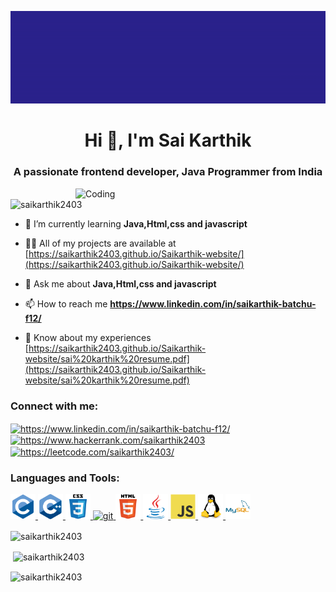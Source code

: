 <p align="center">
  <img src="https://github.com/saikarthik2403/saikarthik2403/blob/main/cideo.gif" alt="Sublime's custom image"/>
</p>
<h1 align="center">Hi 👋, I'm Sai Karthik</h1>
<h3 align="center">A passionate frontend developer, Java Programmer from India</h3>
<img align="right" alt="Coding" width="400" src="https://steamuserimages-a.akamaihd.net/ugc/1631947648964785474/81CBA15178466DD47195A239232202E78987B714/?imw=637&imh=358&ima=fit&impolicy=Letterbox&imcolor=%23000000&letterbox=true">

<p align="left"> <img src="https://komarev.com/ghpvc/?username=saikarthik2403&label=Profile%20views&color=0e75b6&style=flat" alt="saikarthik2403" /> </p>

- 🌱 I’m currently learning **Java,Html,css and javascript**

- 👨‍💻 All of my projects are available at [https://saikarthik2403.github.io/Saikarthik-website/](https://saikarthik2403.github.io/Saikarthik-website/)

- 💬 Ask me about **Java,Html,css and javascript**

- 📫 How to reach me **https://www.linkedin.com/in/saikarthik-batchu-f12/**

- 📄 Know about my experiences [https://saikarthik2403.github.io/Saikarthik-website/sai%20karthik%20resume.pdf](https://saikarthik2403.github.io/Saikarthik-website/sai%20karthik%20resume.pdf)

<h3 align="left">Connect with me:</h3>
<p align="left">
<a href="https://linkedin.com/in/https://www.linkedin.com/in/saikarthik-batchu-f12/" target="blank"><img align="center" src="https://raw.githubusercontent.com/rahuldkjain/github-profile-readme-generator/master/src/images/icons/Social/linked-in-alt.svg" alt="https://www.linkedin.com/in/saikarthik-batchu-f12/" height="30" width="40" /></a>
<a href="https://www.hackerrank.com/https://www.hackerrank.com/saikarthik2403" target="blank"><img align="center" src="https://raw.githubusercontent.com/rahuldkjain/github-profile-readme-generator/master/src/images/icons/Social/hackerrank.svg" alt="https://www.hackerrank.com/saikarthik2403" height="30" width="40" /></a>
<a href="https://www.leetcode.com/https://leetcode.com/saikarthik2403/" target="blank"><img align="center" src="https://raw.githubusercontent.com/rahuldkjain/github-profile-readme-generator/master/src/images/icons/Social/leet-code.svg" alt="https://leetcode.com/saikarthik2403/" height="30" width="40" /></a>
</p>

<h3 align="left">Languages and Tools:</h3>
<p align="left"> <a href="https://www.cprogramming.com/" target="_blank" rel="noreferrer"> <img src="https://raw.githubusercontent.com/devicons/devicon/master/icons/c/c-original.svg" alt="c" width="40" height="40"/> </a> <a href="https://www.w3schools.com/cpp/" target="_blank" rel="noreferrer"> <img src="https://raw.githubusercontent.com/devicons/devicon/master/icons/cplusplus/cplusplus-original.svg" alt="cplusplus" width="40" height="40"/> </a> <a href="https://www.w3schools.com/css/" target="_blank" rel="noreferrer"> <img src="https://raw.githubusercontent.com/devicons/devicon/master/icons/css3/css3-original-wordmark.svg" alt="css3" width="40" height="40"/> </a> <a href="https://git-scm.com/" target="_blank" rel="noreferrer"> <img src="https://www.vectorlogo.zone/logos/git-scm/git-scm-icon.svg" alt="git" width="40" height="40"/> </a> <a href="https://www.w3.org/html/" target="_blank" rel="noreferrer"> <img src="https://raw.githubusercontent.com/devicons/devicon/master/icons/html5/html5-original-wordmark.svg" alt="html5" width="40" height="40"/> </a> <a href="https://www.java.com" target="_blank" rel="noreferrer"> <img src="https://raw.githubusercontent.com/devicons/devicon/master/icons/java/java-original.svg" alt="java" width="40" height="40"/> </a> <a href="https://developer.mozilla.org/en-US/docs/Web/JavaScript" target="_blank" rel="noreferrer"> <img src="https://raw.githubusercontent.com/devicons/devicon/master/icons/javascript/javascript-original.svg" alt="javascript" width="40" height="40"/> </a> <a href="https://www.linux.org/" target="_blank" rel="noreferrer"> <img src="https://raw.githubusercontent.com/devicons/devicon/master/icons/linux/linux-original.svg" alt="linux" width="40" height="40"/> </a> <a href="https://www.mysql.com/" target="_blank" rel="noreferrer"> <img src="https://raw.githubusercontent.com/devicons/devicon/master/icons/mysql/mysql-original-wordmark.svg" alt="mysql" width="40" height="40"/> </a> </p>

<p><img align="center" src="https://github-readme-stats.vercel.app/api/top-langs?username=saikarthik2403&show_icons=true&locale=en&layout=compact" alt="saikarthik2403" /></p>
<p>&nbsp;<img align="center" src="https://github-readme-stats.vercel.app/api?username=saikarthik2403&show_icons=true&locale=en" alt="saikarthik2403" /></p>
<p><img align="center" src="https://github-readme-streak-stats.herokuapp.com/?user=saikarthik2403&" alt="saikarthik2403" /></p>
